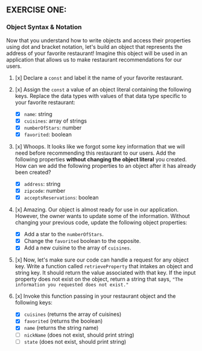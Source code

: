 ## EXERCISE ONE:

### Object Syntax & Notation

Now that you understand how to write objects and access their properties using dot and bracket notation, let's build an object that represents the address of your favorite restaurant! Imagine this object will be used in an application that allows us to make restaurant recommendations for our users.

1. [x] Declare a `const` and label it the name of your favorite restaurant.

2. [x] Assign the `const` a value of an object literal containing the following keys. Replace the data types with values of that data type specific to your favorite restaurant:

   - [x] `name`: string
   - [x] `cuisines`: array of strings
   - [x] `numberOfStars`: number
   - [x] `favorited`: boolean

3. [x] Whoops. It looks like we forgot some key information that we will need before recommending this restaurant to our users. Add the following properties **without changing the object literal** you created. How can we add the following properties to an object after it has already been created?

   - [x] `address`: string
   - [x] `zipcode`: number
   - [x] `acceptsReservations`: boolean

4. [x] Amazing. Our object is almost ready for use in our application. However, the owner wants to update some of the information. Without changing your previous code, update the following object properties:

   - [x] Add a star to the `numberOfStars`.
   - [x] Change the `favorited` boolean to the opposite.
   - [x] Add a new cuisine to the array of `cuisines`.

5. [x] Now, let's make sure our code can handle a request for any object key. Write a function called `retrieveProperty` that intakes an object and string key. It should return the value associated with that key. If the input property does not exist on the object, return a string that says, `"The information you requested does not exist."`

6. [x] Invoke this function passing in your restaurant object and the following keys:
   - [x] `cuisines` (returns the array of cuisines)
   - [x] `favorited` (returns the boolean)
   - [x] `name` (returns the string name)
   - [ ] `nickName` (does not exist, should print string)
   - [ ] `state` (does not exist, should print string)
